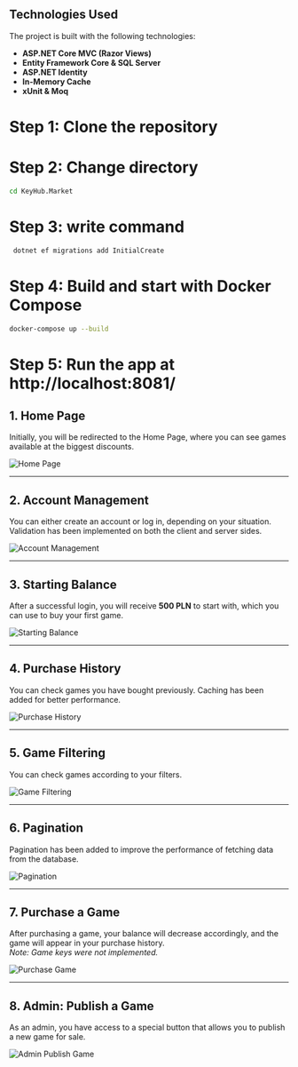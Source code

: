 









## Technologies Used

The project is built with the following technologies:

- **ASP.NET Core MVC (Razor Views)**
- **Entity Framework Core & SQL Server**
- **ASP.NET Identity**
- **In-Memory Cache**
- **xUnit & Moq**




# Step 1: Clone the repository


# Step 2: Change directory
```bash
cd KeyHub.Market
```
# Step 3: write command
```bash
 dotnet ef migrations add InitialCreate
```
# Step 4: Build and start with Docker Compose
```bash
docker-compose up --build
```
# Step 5: Run the app at http://localhost:8081/













## 1. Home Page
Initially, you will be redirected to the Home Page, where you can see games available at the biggest discounts.

![Home Page](https://github.com/user-attachments/assets/667d35e1-d398-4b84-b225-95fef3f1547d)

---

## 2. Account Management
You can either create an account or log in, depending on your situation. Validation has been implemented on both the client and server sides.

![Account Management](https://github.com/user-attachments/assets/99355ca9-1abb-4cc1-ac9f-59cfbd094e97)

---

## 3. Starting Balance
After a successful login, you will receive **500 PLN** to start with, which you can use to buy your first game.

![Starting Balance](https://github.com/user-attachments/assets/07b3ded4-abb3-4774-adee-4907993d0ec0)

---

## 4. Purchase History
You can check games you have bought previously. Caching has been added for better performance.

![Purchase History](https://github.com/user-attachments/assets/72644725-da18-451e-9063-a0dece047c1f)

---

## 5. Game Filtering
You can check games according to your filters.

![Game Filtering](https://github.com/user-attachments/assets/7ee5102c-4df8-4b05-a6a4-97c5bee91579)

---

## 6. Pagination
Pagination has been added to improve the performance of fetching data from the database.

![Pagination](https://github.com/user-attachments/assets/d590f6e1-3747-47f1-872c-111557369a55)

---

## 7. Purchase a Game
After purchasing a game, your balance will decrease accordingly, and the game will appear in your purchase history.  
*Note: Game keys were not implemented.*

![Purchase Game](https://github.com/user-attachments/assets/b04d3a3c-51d1-4860-8b15-d73cc15bb9a4)

---

## 8. Admin: Publish a Game
As an admin, you have access to a special button that allows you to publish a new game for sale.

![Admin Publish Game](https://github.com/user-attachments/assets/9ed62ff8-d654-40e6-bef3-9007411d6f00)

